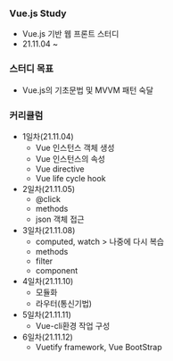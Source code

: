 ### Vue.js Study
+ Vue.js 기반 웹 프론트 스터디
+ 21.11.04 ~ 

### 스터디 목표 
+ Vue.js의 기초문법 및 MVVM 패턴 숙달

### 커리큘럼
+ 1일차(21.11.04)
  + Vue 인스턴스 객체 생성
  + Vue 인스턴스의 속성 
  + Vue directive
  + Vue life cycle hook
+ 2일차(21.11.05)
  + @click
  + methods
  + json 객체 접근 
+ 3일차(21.11.08)
  + computed, watch > 나중에 다시 복습
  + methods
  + filter
  + component
+ 4일차(21.11.10) 
  + 모듈화
  + 라우터(통신기법)
+ 5일차(21.11.11)
  + Vue-cli환경 작업 구성
+ 6일차(21.11.12)
  + Vuetify framework, Vue BootStrap
